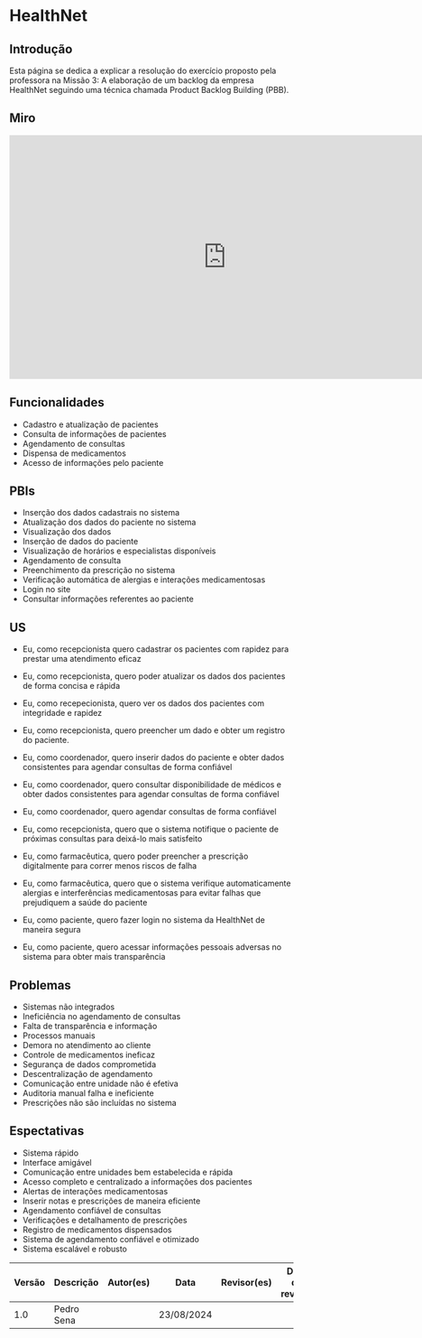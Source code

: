 # HealthNet


## Introdução

Esta página se dedica a explicar a resolução do exercício proposto pela professora na Missão 3: A elaboração de um backlog da empresa HealthNet seguindo uma técnica chamada Product Backlog Building (PBB).

## Miro

<iframe width="768" height="432" src="https://miro.com/app/live-embed/uXjVKmm5xro=/?moveToViewport=-1961,-844,4232,2131&embedId=805339840630" frameborder="0" scrolling="no" allow="fullscreen; clipboard-read; clipboard-write" allowfullscreen></iframe>

## Funcionalidades

- Cadastro e atualização de pacientes
- Consulta de informações de pacientes
- Agendamento de consultas
- Dispensa de medicamentos
- Acesso de informações pelo paciente

## PBIs 
- Inserção dos dados cadastrais no sistema
- Atualização dos dados do paciente no sistema
- Visualização dos dados
- Inserção de dados do paciente
- Visualização de horários e especialistas disponíveis
- Agendamento de consulta
- Preenchimento da prescrição no sistema
- Verificação automática de alergias e interações medicamentosas
- Login no site
- Consultar informações referentes ao paciente

## US

- Eu, como recepcionista quero cadastrar os pacientes com rapidez para prestar uma atendimento eficaz

- Eu, como recepcionista, quero poder atualizar os dados dos pacientes de forma concisa e rápida

- Eu, como recepecionista, quero ver os dados dos pacientes com integridade e rapidez

- Eu, como recepcionista, quero preencher um dado e obter um registro do paciente.

- Eu, como coordenador, quero inserir dados do paciente e obter dados consistentes para agendar consultas de forma confiável

- Eu, como coordenador, quero consultar disponibilidade de médicos e obter dados consistentes para agendar consultas de forma confiável

- Eu, como coordenador, quero agendar consultas de forma confiável

- Eu, como recepcionista, quero que o sistema notifique o paciente de próximas consultas para deixá-lo mais satisfeito

- Eu, como farmacêutica, quero poder preencher a prescrição digitalmente para correr menos riscos de falha

- Eu, como farmacêutica, quero que o sistema verifique automaticamente alergias e interferências medicamentosas para evitar falhas que prejudiquem 
a saúde do paciente

- Eu, como paciente, quero fazer login no sistema da HealthNet de maneira segura
- Eu, como paciente, quero acessar informações pessoais adversas no sistema para obter mais transparência 
## Problemas

- Sistemas não integrados
- Ineficiência no agendamento de consultas
- Falta de transparência e informação
- Processos manuais
- Demora no atendimento ao cliente
- Controle de medicamentos ineficaz
- Segurança de dados comprometida
- Descentralização de agendamento
- Comunicação entre unidade não é efetiva
- Auditoria manual falha e ineficiente
- Prescrições não são incluídas no sistema

## Espectativas

- Sistema rápido
- Interface amigável
- Comunicação entre unidades bem estabelecida e rápida
- Acesso completo e centralizado a informações dos pacientes
- Alertas de interações medicamentosas
- Inserir notas e prescrições de maneira eficiente
- Agendamento confiável de consultas
- Verificações e detalhamento de prescrições
- Registro de medicamentos dispensados
- Sistema de agendamento confiável e otimizado
- Sistema escalável e robusto




| Versão |Descrição|Autor(es)|Data|Revisor(es) |Data de revisão|
|---|--|----|----|--| -- |  
1.0 | Pedro Sena |    |   23/08/2024 | |
